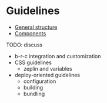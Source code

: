 # Guidelines

- [General structure](./guidelines/1.general_structure.md)
- [Components](./guidelines/2.components.md)

TODO: discuss
  - b-r-c integration and customization
  - CSS guidelines
    - zeplin and variables
  - deploy-oriented guidelines
    - configuration
    - building
    - bundling

